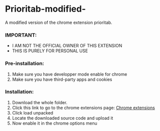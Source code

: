 # Prioritab-modified-
A modified version of the chrome extension prioritab.

### IMPORTANT:
- I AM NOT THE OFFICIAL OWNER OF THIS EXTENSION
- THIS IS PURELY FOR PERSONAL USE

### Pre-installation:
1. Make sure you have developper mode enable for chrome
2. Make sure you have third-party apps and cookies 

### Installation:

1. Download the whole folder.
2. Click this link to go to the chrome extensions page: [Chrome extensions](chrome://extensions)
3. Click load unpacked
4. Locate the downloaded source code and upload it 
5. Now enable it in the chrome options menu

